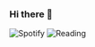 ### Hi there 👋

![Spotify](https://spotify-bar-xg8b.vercel.app/api/now-playing)
![Reading](https://spotify-bar-xg8b.vercel.app/api/now-reading)

